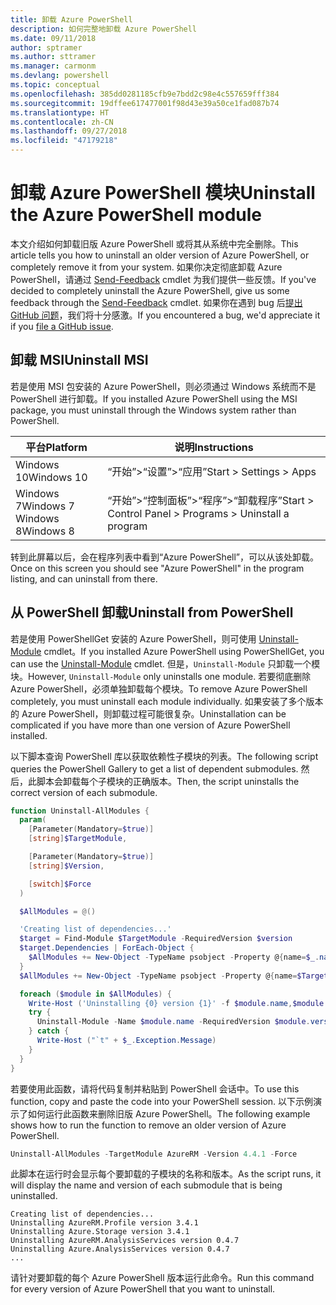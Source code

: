 ```yaml
---
title: 卸载 Azure PowerShell
description: 如何完整地卸载 Azure PowerShell
ms.date: 09/11/2018
author: sptramer
ms.author: sttramer
ms.manager: carmonm
ms.devlang: powershell
ms.topic: conceptual
ms.openlocfilehash: 385dd0281185cfb9e7bdd2c98e4c557659fff384
ms.sourcegitcommit: 19dffee617477001f98d43e39a50ce1fad087b74
ms.translationtype: HT
ms.contentlocale: zh-CN
ms.lasthandoff: 09/27/2018
ms.locfileid: "47179218"
---
```

# <a name="uninstall-the-azure-powershell-module"></a><span data-ttu-id="cd4e9-103">卸载 Azure PowerShell 模块</span><span class="sxs-lookup"><span data-stu-id="cd4e9-103">Uninstall the Azure PowerShell module</span></span>

<span data-ttu-id="cd4e9-104">本文介绍如何卸载旧版 Azure PowerShell 或将其从系统中完全删除。</span><span class="sxs-lookup"><span data-stu-id="cd4e9-104">This article tells you how to uninstall an older version of Azure PowerShell, or completely remove it from your system.</span></span> <span data-ttu-id="cd4e9-105">如果你决定彻底卸载 Azure PowerShell，请通过 [Send-Feedback](/powershell/module/azurerm.profile/send-feedback) cmdlet 为我们提供一些反馈。</span><span class="sxs-lookup"><span data-stu-id="cd4e9-105">If you've decided to completely uninstall the Azure PowerShell, give us some feedback through the [Send-Feedback](/powershell/module/azurerm.profile/send-feedback) cmdlet.</span></span>
<span data-ttu-id="cd4e9-106">如果你在遇到 bug 后[提出 GitHub 问题](https://github.com/azure/azure-powershell/issues)，我们将十分感激。</span><span class="sxs-lookup"><span data-stu-id="cd4e9-106">If you encountered a bug, we'd appreciate it if you [file a GitHub issue](https://github.com/azure/azure-powershell/issues).</span></span>

## <a name="uninstall-msi"></a><span data-ttu-id="cd4e9-107">卸载 MSI</span><span class="sxs-lookup"><span data-stu-id="cd4e9-107">Uninstall MSI</span></span>

<span data-ttu-id="cd4e9-108">若是使用 MSI 包安装的 Azure PowerShell，则必须通过 Windows 系统而不是 PowerShell 进行卸载。</span><span class="sxs-lookup"><span data-stu-id="cd4e9-108">If you installed Azure PowerShell using the MSI package, you must uninstall through the Windows system rather than PowerShell.</span></span>

| <span data-ttu-id="cd4e9-109">平台</span><span class="sxs-lookup"><span data-stu-id="cd4e9-109">Platform</span></span> | <span data-ttu-id="cd4e9-110">说明</span><span class="sxs-lookup"><span data-stu-id="cd4e9-110">Instructions</span></span> |
|----------|--------------|
| <span data-ttu-id="cd4e9-111">Windows 10</span><span class="sxs-lookup"><span data-stu-id="cd4e9-111">Windows 10</span></span> | <span data-ttu-id="cd4e9-112">“开始”>“设置”>“应用”</span><span class="sxs-lookup"><span data-stu-id="cd4e9-112">Start > Settings > Apps</span></span> |
| <span data-ttu-id="cd4e9-113">Windows 7</span><span class="sxs-lookup"><span data-stu-id="cd4e9-113">Windows 7</span></span> </br><span data-ttu-id="cd4e9-114">Windows 8</span><span class="sxs-lookup"><span data-stu-id="cd4e9-114">Windows 8</span></span> | <span data-ttu-id="cd4e9-115">“开始”>“控制面板”>“程序”>“卸载程序”</span><span class="sxs-lookup"><span data-stu-id="cd4e9-115">Start > Control Panel > Programs > Uninstall a program</span></span> |

<span data-ttu-id="cd4e9-116">转到此屏幕以后，会在程序列表中看到“Azure PowerShell”，可以从该处卸载。</span><span class="sxs-lookup"><span data-stu-id="cd4e9-116">Once on this screen you should see "Azure PowerShell" in the program listing, and can uninstall from there.</span></span>

## <a name="uninstall-from-powershell"></a><span data-ttu-id="cd4e9-117">从 PowerShell 卸载</span><span class="sxs-lookup"><span data-stu-id="cd4e9-117">Uninstall from PowerShell</span></span>

<span data-ttu-id="cd4e9-118">若是使用 PowerShellGet 安装的 Azure PowerShell，则可使用 [Uninstall-Module](/powershell/module/powershellget/uninstall-module) cmdlet。</span><span class="sxs-lookup"><span data-stu-id="cd4e9-118">If you installed Azure PowerShell using PowerShellGet, you can use the [Uninstall-Module](/powershell/module/powershellget/uninstall-module) cmdlet.</span></span> <span data-ttu-id="cd4e9-119">但是，`Uninstall-Module` 只卸载一个模块。</span><span class="sxs-lookup"><span data-stu-id="cd4e9-119">However, `Uninstall-Module` only uninstalls one module.</span></span> <span data-ttu-id="cd4e9-120">若要彻底删除 Azure PowerShell，必须单独卸载每个模块。</span><span class="sxs-lookup"><span data-stu-id="cd4e9-120">To remove Azure PowerShell completely, you must uninstall each module individually.</span></span> <span data-ttu-id="cd4e9-121">如果安装了多个版本的 Azure PowerShell，则卸载过程可能很复杂。</span><span class="sxs-lookup"><span data-stu-id="cd4e9-121">Uninstallation can be complicated if you have more than one version of Azure PowerShell installed.</span></span>

<span data-ttu-id="cd4e9-122">以下脚本查询 PowerShell 库以获取依赖性子模块的列表。</span><span class="sxs-lookup"><span data-stu-id="cd4e9-122">The following script queries the PowerShell Gallery to get a list of dependent submodules.</span></span> <span data-ttu-id="cd4e9-123">然后，此脚本会卸载每个子模块的正确版本。</span><span class="sxs-lookup"><span data-stu-id="cd4e9-123">Then, the script uninstalls the correct version of each submodule.</span></span>

```powershell
function Uninstall-AllModules {
  param(
    [Parameter(Mandatory=$true)]
    [string]$TargetModule,

    [Parameter(Mandatory=$true)]
    [string]$Version,

    [switch]$Force
  )

  $AllModules = @()

  'Creating list of dependencies...'
  $target = Find-Module $TargetModule -RequiredVersion $version
  $target.Dependencies | ForEach-Object {
    $AllModules += New-Object -TypeName psobject -Property @{name=$_.name; version=$_.requiredversion}
  }
  $AllModules += New-Object -TypeName psobject -Property @{name=$TargetModule; version=$Version}

  foreach ($module in $AllModules) {
    Write-Host ('Uninstalling {0} version {1}' -f $module.name,$module.version)
    try {
      Uninstall-Module -Name $module.name -RequiredVersion $module.version -Force:$Force -ErrorAction Stop
    } catch {
      Write-Host ("`t" + $_.Exception.Message)
    }
  }
}
```

<span data-ttu-id="cd4e9-124">若要使用此函数，请将代码复制并粘贴到 PowerShell 会话中。</span><span class="sxs-lookup"><span data-stu-id="cd4e9-124">To use this function, copy and paste the code into your PowerShell session.</span></span> <span data-ttu-id="cd4e9-125">以下示例演示了如何运行此函数来删除旧版 Azure PowerShell。</span><span class="sxs-lookup"><span data-stu-id="cd4e9-125">The following example shows how to run the function to remove an older version of Azure PowerShell.</span></span>

```powershell
Uninstall-AllModules -TargetModule AzureRM -Version 4.4.1 -Force
```

<span data-ttu-id="cd4e9-126">此脚本在运行时会显示每个要卸载的子模块的名称和版本。</span><span class="sxs-lookup"><span data-stu-id="cd4e9-126">As the script runs, it will display the name and version of each submodule that is being uninstalled.</span></span>

```output
Creating list of dependencies...
Uninstalling AzureRM.Profile version 3.4.1
Uninstalling Azure.Storage version 3.4.1
Uninstalling AzureRM.AnalysisServices version 0.4.7
Uninstalling Azure.AnalysisServices version 0.4.7
...
```

<span data-ttu-id="cd4e9-127">请针对要卸载的每个 Azure PowerShell 版本运行此命令。</span><span class="sxs-lookup"><span data-stu-id="cd4e9-127">Run this command for every version of Azure PowerShell that you want to uninstall.</span></span>

